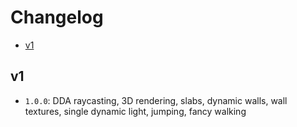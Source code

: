 # Changelog
* [v1](#v1)

## v1
- `1.0.0`: DDA raycasting, 3D rendering, slabs, dynamic walls, wall textures, single dynamic light,
           jumping, fancy walking
